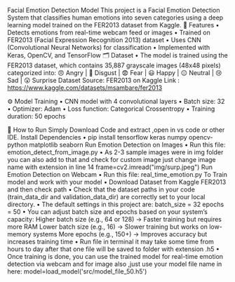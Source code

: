 Facial Emotion Detection Model
This project is a Facial Emotion Detection System that classifies human emotions into seven categories using a deep learning model trained on the FER2013 dataset from Kaggle.
📌 Features
•	Detects emotions from real-time webcam feed or images
•	Trained on FER2013 (Facial Expression Recognition 2013) dataset
•	Uses CNN (Convolutional Neural Networks) for classification
•	Implemented with Keras, OpenCV, and TensorFlow
  🗂 Dataset
•	The model is trained using the FER2013 dataset, which contains 35,887 grayscale images (48x48 pixels) categorized into:
😠 Angry | 🤢 Disgust | 😨 Fear | 😃 Happy | 😐 Neutral | 😢 Sad | 😲 Surprise
Dataset Source: FER2013 on Kaggle
Link : https://www.kaggle.com/datasets/msambare/fer2013

⚙️ Model Training
•	CNN model with 4 convolutional layers
•	Batch size: 32
•	Optimizer: Adam
•	Loss function: Categorical Crossentropy
•	Training duration: 50 epochs

🚀 How to Run
Simply Download Code  and extract ,open in vs code or other IDE.
Install Dependencies
•	pip install tensorflow keras numpy opencv-python matplotlib seaborn
Run Emotion Detection on Images
•	Run this file: emotion_detect_from_image.py 
•	As 2-3 sample images were in img folder you can also add to that and check for custom image just change image name with extension in line 14
frame=cv2.imread("img/surp.jpeg") 
Run Emotion Detection on Webcam
•	Run this file: real_time_emotion.py
To Train model and work with your model
•	Download Dataset from Kaggle FER2013 and then check path 
•	Check that the dataset paths in your code (train_data_dir and validation_data_dir) are correctly set to your local directory.
•	The default settings in this project are:
 batch_size = 32
epochs = 50
•	You can adjust batch size and epochs based on your system’s capacity:
Higher batch size (e.g., 64 or 128) → Faster training but requires more RAM
Lower batch size (e.g., 16) → Slower training but works on low-memory systems
More epochs (e.g., 150+) → Improves accuracy but increases training time
•	Run file in terminal  it may take some time from hours to day after that one file will be saved to folder with extension .h5 
•	Once training is done, you can use the trained model for real-time emotion detection via webcam  and for image also ,just use your model file name in here:
model=load_model('src/model_file_50.h5')

